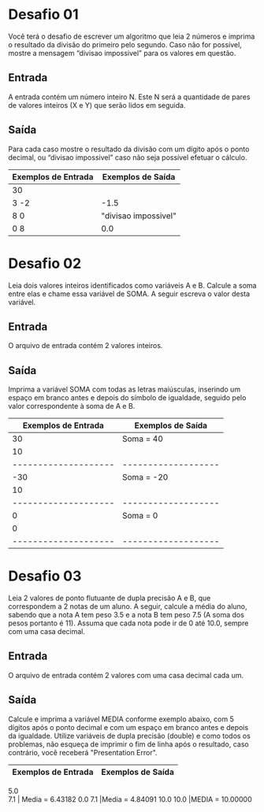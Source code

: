 # Desafio 01

Você terá o desafio de escrever um algoritmo que leia 2 números e imprima o resultado da divisão do primeiro pelo segundo. Caso não for possível, mostre a mensagem “divisao impossivel” para os valores em questão.

## Entrada
A entrada contém um número inteiro N. Este N será a quantidade de pares de valores inteiros (X e Y) que serão lidos em seguida.

## Saída
Para cada caso mostre o resultado da divisão com um dígito após o ponto decimal, ou “divisao impossivel” caso não seja possível efetuar o cálculo.

Exemplos de Entrada | Exemplos de Saída
--------------------|-------------------
30                  |
3 -2                | -1.5
8 0                 |"divisao impossivel"
0 8                 | 0.0

# Desafio 02

Leia dois valores inteiros identificados como variáveis A e B. Calcule a soma entre elas e chame essa variável de SOMA.
A seguir escreva o valor desta variável.

## Entrada
O arquivo de entrada contém 2 valores inteiros.

## Saída
Imprima a variável SOMA com todas as letras maiúsculas, inserindo um espaço em branco antes e depois do símbolo de igualdade, seguido pelo valor correspondente à soma de A e B.

Exemplos de Entrada | Exemplos de Saída
--------------------|-------------------
30                  |Soma = 40
10                  |
--------------------|-------------------
-30                 |Soma = -20         
10                  |
--------------------|-------------------
0                   |Soma = 0
0                   |
--------------------|-------------------

# Desafio 03

Leia 2 valores de ponto flutuante de dupla precisão A e B, que correspondem a 2 notas de um aluno. A seguir, calcule a média do aluno, sabendo que a nota A tem peso 3.5 e a nota B tem peso 7.5 (A soma dos pesos portanto é 11). Assuma que cada nota pode ir de 0 até 10.0, sempre com uma casa decimal.

## Entrada
O arquivo de entrada contém 2 valores com uma casa decimal cada um.

## Saída
Calcule e imprima a variável MEDIA conforme exemplo abaixo, com 5 dígitos após o ponto decimal e com um espaço em branco antes e depois da igualdade. Utilize variáveis de dupla precisão (double) e como todos os problemas, não esqueça de imprimir o fim de linha após o resultado, caso contrário, você receberá "Presentation Error".

Exemplos de Entrada | Exemplos de Saída
--------------------|-------------------
5.0                 
7.1                 | Media = 6.43182
0.0
7.1                 |Media = 4.84091
10.0
10.0                |MEDIA = 10.00000